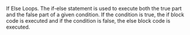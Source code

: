  If Else Loops. The if-else statement is used to execute both the true part and the false part of a given condition. If the condition is true, the if block code is executed and if the condition is false, the else block code is executed.
